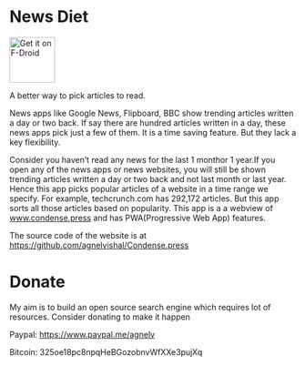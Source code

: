 # News Diet

<a href="https://f-droid.org/packages/press.condense.www/"><img src="https://fdroid.gitlab.io/artwork/badge/get-it-on.png" alt="Get it on F-Droid" height="80"></a>
     
A better way to pick articles to read.

News apps like Google News, Flipboard, BBC show trending articles written
a day or two back. If say there are hundred articles written in a day, these news
apps pick just a few of them. It is a time saving feature. But they lack a key
flexibility.

Consider you haven’t read any news for the last 1 monthor 1 year.If you open any of the news apps or news websites, you will still be shown trending articles written a day or two back and not last month or last year. Hence this app picks popular articles of a website in a time range we specify.
For example, techcrunch.com has 292,172 articles. But this app sorts
all those articles based on popularity. This app is a a webview of www.condense.press
and has PWA(Progressive Web App) features.

The source code of the website is at https://github.com/agnelvishal/Condense.press 



# Donate
My aim is to build an open source search engine which requires lot of resources. 
Consider donating to make it happen

Paypal: https://www.paypal.me/agnelv

Bitcoin: 325oe18pc8npqHeBGozobnvWfXXe3pujXq

